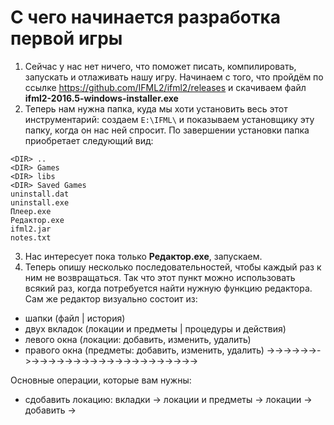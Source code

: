 # С чего начинается разработка первой игры

1. Сейчас у нас нет ничего, что поможет писать, компилировать, запускать и отлаживать нашу игру. 
Начинаем с того, что пройдём по ссылке https://github.com/IFML2/ifml2/releases и скачиваем файл **ifml2-2016.5-windows-installer.exe**
2. Теперь нам нужна папка, куда мы хоти установить весь этот инструментарий: 
cоздаем ```E:\IFML\``` и показываем установщику эту папку, когда он нас ней спросит.
По завершении установки папка приобретает следующий вид:

```
<DIR> ..
<DIR> Games
<DIR> libs
<DIR> Saved Games
uninstall.dat
uninstall.exe
Плеер.exe
Редактор.exe
ifml2.jar
notes.txt
```

3. Нас интересует пока только **Редактор.exe**, запускаем.
4. Теперь опишу несколько последовательностей, чтобы каждый раз к ним не возвращаться. Так что этот пункт можно использовать всякий раз, когда потребуется найти нужную функцию редактора. Сам же редактор визуально состоит из:
* шапки (файл | история)
* двух вкладок (локации и предметы | процедуры и действия)
* левого окна (локации: добавить, изменить, удалить)
* правого окна (предметы: добавить, изменить, удалить) ->->->->->->->->->->->->->->->->->->->->->->->->->->->

Основные операции, которые вам нужны:
* сдобавить локацию: вкладки -> локации и предметы -> локации -> добавить ->

